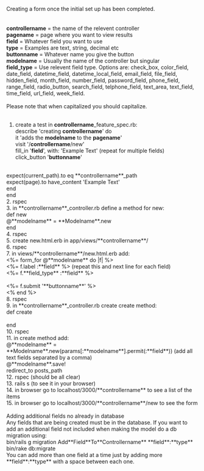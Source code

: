 Creating a form once the initial set up has been completed. <br>
<br>
<br>
**controllername** = the name of the relevent controller<br>
**pagename** = page where you want to view results<br>
**field** = Whatever field you want to use<br>
**type** = Examples are text, string, decimal etc<br>
**buttonname** = Whatever name you give the button<br>
**modelname** = Usually the name of the controller but singular<br>
**field_type** = Use relevent field type. Options are: check_box, color_field, date_field, datetime_field, datetime_local_field, email_field, file_field, hidden_field, month_field, number_field, password_field, phone_field, range_field, radio_button, search_field, telphone_field, text_area, text_field, time_field, url_field, week_field.<br>
<br>
Please note that when capitalized you should capitalize.<br>
<br>
1. create a test in **controllername**_feature_spec.rb:<br>
describe 'creating **controllername**' do<br>
	it 'adds the **modelname** to the **pagename**'<br>
		visit '/**controllername**/new'<br>
		fill_in '**field**', with: 'Example Text' (repeat for multiple fields)<br>
		click_button '**buttonname**'<br>
<br>
		expect(current_path).to eq **controllername**_path<br>
		expect(page).to have_content 'Example Text'<br>
	end<br>
end<br>
2. rspec<br>
3. in **controllername**_controller.rb define a method for new:<br>
def new<br>
	@**modelname** = **Modelname**.new <br>
end<br>
4. rspec<br>
5. create new.html.erb in app/views/**controllername**/<br>
6. rspec<br>
7. in views/**controllername**/new.html.erb add:<br>
<%= form_for @**modelname** do |f| %><br>
	<%= f.label :**field** %>         (repeat this and next line for each field)<br>
	<%= f.**field_type** :**field** %> <br> 
<br>
	<%= f.submit '**buttonname**' %><br>
<% end %><br>
8. rspec<br>
9. in **controllername**_controller.rb create create method:<br>
def create<br>
<br>
end<br>
10. rspec<br>
11. in create method add:<br>
@**modelname** = **Modelname**.new(params[:**modelname**].permit(:**field**))  (add all text fields separated by a comma)<br>
@**modelname**.save!<br>
redirect_to posts_path<br>
12. rspec (should be all clear)<br>
13. rails s (to see it in your browser)<br>
14. in browser go to localhost/3000/**controllername** to see a list of the items<br>
15. in browser go to localhost/3000/**controllername**/new to see the form
<br>
<br>
Adding additional fields no already in database<br>
Any fields that are being created must be in the database.  If you want to add an additional field not included when making the model do a db migration using: <br>
bin/rails g migration Add**Field**To**Controllername** **field**:**type**<br>
bin/rake db:migrate <br>
You can add more than one field at a time just by adding more **field**:**type** with a space between each one.<br>